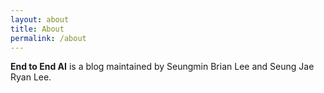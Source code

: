 ```yaml
---
layout: about
title: About
permalink: /about
---
```


**End to End AI** is a blog maintained by Seungmin Brian Lee and Seung Jae Ryan Lee.
